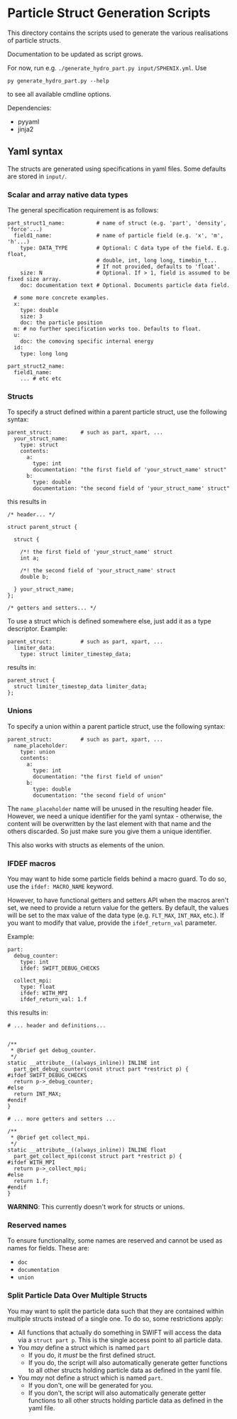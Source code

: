 # Particle Struct Generation Scripts

This directory contains the scripts used to generate the various realisations of
particle structs.

Documentation to be updated as script grows.

For now, run e.g. `./generate_hydro_part.py input/SPHENIX.yml`.
Use

```
py generate_hydro_part.py --help
```

to see all available cmdline options.


Dependencies:
- pyyaml
- jinja2



## Yaml syntax

The structs are generated using specifications in yaml files.
Some defaults are stored in `input/`.

### Scalar and array native data types

The general specification requirement is as follows:


```
part_struct1_name:          # name of struct (e.g. 'part', 'density', 'force'...)
  field1_name:              # name of particle field (e.g. 'x', 'm', 'h'...)
    type: DATA_TYPE         # Optional: C data type of the field. E.g. float,
                            # double, int, long long, timebin_t...
                            # If not provided, defaults to 'float'.
    size: N                 # Optional. If > 1, field is assumed to be fixed size array.
    doc: documentation text # Optional. Documents particle data field.

  # some more concrete examples.
  x:
    type: double
    size: 3
    doc: the particle position
  m: # no further specification works too. Defaults to float.
  u:
    doc: the comoving specific internal energy
  id:
    type: long long

part_struct2_name:
  field1_name:
    ... # etc etc
```



### Structs

To specify a struct defined within a parent particle struct, use the following
syntax:

```
parent_struct:         # such as part, xpart, ...
  your_struct_name:
    type: struct
    contents:
      a:
        type: int
        documentation: "the first field of 'your_struct_name' struct"
      b:
        type: double
        documentation: "the second field of 'your_struct_name' struct"
```

this results in

```
/* header... */

struct parent_struct {

  struct {

    /*! the first field of 'your_struct_name' struct
    int a;

    /*! the second field of 'your_struct_name' struct
    double b;

  } your_struct_name;
};

/* getters and setters... */

```

To use a struct which is defined somewhere else, just add it as a type
descriptor. Example:

```
parent_struct:         # such as part, xpart, ...
  limiter_data:
    type: struct limiter_timestep_data;
```

results in:

```
parent_struct {
  struct limiter_timestep_data limiter_data;
};
```






### Unions

To specify a union within a parent particle struct, use the following
syntax:

```
parent_struct:         # such as part, xpart, ...
  name_placeholder:
    type: union
    contents:
      a:
        type: int
        documentation: "the first field of union"
      b:
        type: double
        documentation: "the second field of union"
```

The `name_placeholder` name will be unused in the resulting header file.
However, we need a unique identifier for the yaml syntax - otherwise, the
content will be overwritten by the last element with that name and the others
discarded. So just make sure you give them a unique identifier.

This also works with structs as elements of the union.






### IFDEF macros

You may want to hide some particle fields behind a macro guard. To do so, use
the ``ifdef: MACRO_NAME`` keyword.

However, to have functional getters and setters API when the macros aren't set,
we need to provide a return value for the getters. By default, the values will
be set to the max value of the data type (e.g. ``FLT_MAX``, ``INT_MAX``, etc.).
If you want to modify that value, provide the ``ifdef_return_val`` parameter.

Example:

```
part:
  debug_counter:
    type: int
    ifdef: SWIFT_DEBUG_CHECKS

  collect_mpi:
    type: float
    ifdef: WITH_MPI
    ifdef_return_val: 1.f
```

this results in:

```
# ... header and definitions...


/**
 * @brief get debug_counter.
 */
static __attribute__((always_inline)) INLINE int
  part_get_debug_counter(const struct part *restrict p) {
#ifdef SWIFT_DEBUG_CHECKS
  return p->_debug_counter;
#else
  return INT_MAX;
#endif
}

# ... more getters and setters ...

/**
 * @brief get collect_mpi.
 */
static __attribute__((always_inline)) INLINE float
  part_get_collect_mpi(const struct part *restrict p) {
#ifdef WITH_MPI
  return p->_collect_mpi;
#else
  return 1.f;
#endif
}

```

**WARNING**: This currently doesn't work for structs or unions.


### Reserved names

To ensure functionality, some names are reserved and cannot be used as names for
fields. These are:

- ``doc``
- ``documentation``
- ``union``



### Split Particle Data Over Multiple Structs

You may want to split the particle data such that they are contained within
multiple structs instead of a single one. To do so, some restrictions apply:

- All functions that actually do something in SWIFT will access the data via a
  ``struct part p``. This is the single access point to all particle data.
- You *may* define a struct which is named ``part``
  - If you do, it *must* be the first defined struct.
  - If you do, the script will also automatically generate getter functions to
    all other structs holding particle data as defined in the yaml file.
- You *may* not define a struct which is named ``part``.
  - If you don't, one will be generated for you.
  - If you don't, the script will also automatically generate getter functions to
    all other structs holding particle data as defined in the yaml file.



